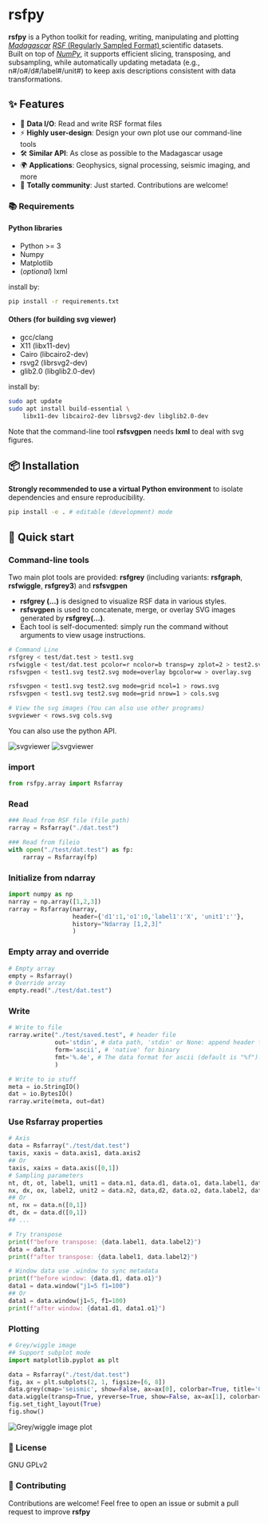 # rsfpy

**rsfpy** is a Python toolkit for reading, writing, manipulating and plotting [*Madagascar*](https://ahay.org "Madagascar Main Page") [<ins>*RSF* (Regularly Sampled Format) </ins>](https://ahay.org/wiki/Guide_to_RSF_file_format "RSF data format")  scientific datasets.  
Built on top of [*NumPy*](https://numpy.org/ "The fundamental package for scientific computing with Python"), it supports efficient slicing, transposing, and subsampling, while automatically updating metadata (e.g., n#/o#/d#/label#/unit#) to keep axis descriptions consistent with data transformations.

## ✨ Features

- 📂 **Data I/O**: Read and write RSF format files
- ⚡ **Highly user-design**: Design your own plot use our command-line tools
- 🛠 **Similar API**: As close as possible to the Madagascar usage
- 🌍 **Applications**: Geophysics, signal processing, seismic imaging, and more
- 🔄 **Totally community**: Just started. Contributions are welcome!

### 📚 Requirements
#### Python libraries
- Python >= 3
- Numpy
- Matplotlib
- (*optional*) lxml

install by:
```bash
pip install -r requirements.txt

```
#### Others (for building svg viewer)
- gcc/clang
- X11 (libx11-dev)
- Cairo (libcairo2-dev)
- rsvg2 (librsvg2-dev)
- glib2.0 (libglib2.0-dev)

install by:
```bash
sudo apt update
sudo apt install build-essential \
    libx11-dev libcairo2-dev librsvg2-dev libglib2.0-dev
```

Note that the command-line tool **rsfsvgpen** needs **lxml** to deal with svg figures.

## 📦 Installation
**Strongly recommended to use a virtual Python environment** to isolate dependencies and ensure reproducibility.
```bash
pip install -e . # editable (development) mode
```

## 🚀 Quick start 
### Command-line tools
Two main plot tools are provided: **rsfgrey** (including variants: **rsfgraph**, **rsfwiggle**, **rsfgrey3**) and **rsfsvgpen**

- **rsfgrey (...)** is designed to visualize RSF data in various styles.
- **rsfsvgpen** is used to concatenate, merge, or overlay SVG images generated by **rsfgrey(...)**.
- Each tool is self-documented: simply run the command without arguments to view usage instructions.
```bash
# Command Line
rsfgrey < test/dat.test > test1.svg
rsfwiggle < test/dat.test pcolor=r ncolor=b transp=y zplot=2 > test2.svg
rsfsvgpen < test1.svg test2.svg mode=overlay bgcolor=w > overlay.svg

rsfsvgpen < test1.svg test2.svg mode=grid ncol=1 > rows.svg
rsfsvgpen < test1.svg test2.svg mode=grid nrow=1 > cols.svg

# View the svg images (You can also use other programs)
svgviewer < rows.svg cols.svg

```
You can also use the python API.

![svgviewer](./img/rows.png)
![svgviewer](./img/cols.png)
### import 
```python
from rsfpy.array import Rsfarray
```
### Read
```python
### Read from RSF file (file path)
rarray = Rsfarray("./dat.test")

### Read from fileio
with open("./test/dat.test") as fp:
    rarray = Rsfarray(fp)
```
### Initialize from ndarray
```python
import numpy as np
narray = np.array([1,2,3])
rarray = Rsfarray(narray, 
                  header={'d1':1,'o1':0,'label1':'X', 'unit1':''},
                  history="Ndarray [1,2,3]"
                  )
```

### Empty array and override
```python
# Empty array
empty = Rsfarray()
# Override array
empty.read("./test/dat.test")
```
### Write
```python
# Write to file
rarray.write("./test/saved.test", # header file
             out='stdin', # data path, 'stdin' or None: append header file
             form='ascii', # 'native' for binary 
             fmt='%.4e', # The data format for ascii (default is "%f").
             )

# Write to io stuff
meta = io.StringIO()
dat = io.BytesIO()
rarray.write(meta, out=dat)
```
### Use Rsfarray properties
```python
# Axis
data = Rsfarray("./test/dat.test")
taxis, xaxis = data.axis1, data.axis2
## Or
taxis, xaixs = data.axis([0,1])
# Sampling parameters
nt, dt, ot, label1, unit1 = data.n1, data.d1, data.o1, data.label1, data.unit1
nx, dx, ox, label2, unit2 = data.n2, data,d2, data.o2, data.label2, data.unit2
## Or
nt, nx = data.n([0,1])
dt, dx = data.d([0,1])
## ...

# Try transpose
print(f"before transpose: {data.label1, data.label2}")
data = data.T
print(f"after transpose: {data.label1, data.label2}")

# Window data use .window to sync metadata
print(f"before window: {data.d1, data.o1}")
data1 = data.window("j1=5 f1=100")
## Or
data1 = data.window(j1=5, f1=100)
print(f"after window: {data1.d1, data1.o1}")

```

### Plotting
``` python
# Grey/wiggle image
## Support subplot mode
import matplotlib.pyplot as plt

data = Rsfarray("./test/dat.test")
fig, ax = plt.subplots(2, 1, figsize=[6, 8])
data.grey(cmap='seismic', show=False, ax=ax[0], colorbar=True, title='Grey plot')
data.wiggle(transp=True, yreverse=True, show=False, ax=ax[1], colorbar=True, title='Wiggle Plot', zplot=2.)
fig.set_tight_layout(True)
fig.show()
```
![Grey/wiggle image plot](./img/figure1.png)

### 📄 License
GNU GPLv2
### 🤝 Contributing
Contributions are welcome! Feel free to open an issue or submit a pull request to improve **rsfpy**

